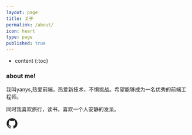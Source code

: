 ```yaml
---
layout: page
title: 关于
permalink: /about/
icon: heart
type: page
published: true
---
```


* content
{:toc}

### about me!
我叫yanys,热爱前端，热爱新技术，不惧挑战。希望能够成为一名优秀的前端工程师。

同时我喜欢旅行，读书，喜欢一个人安静的发呆。





[![图片](../pictures/github.png "Github")](https://github.com/yanys-github)

